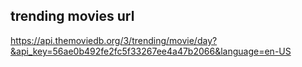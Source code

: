 ## trending movies url
https://api.themoviedb.org/3/trending/movie/day?&api_key=56ae0b492fe2fc5f33267ee4a47b2066&language=en-US